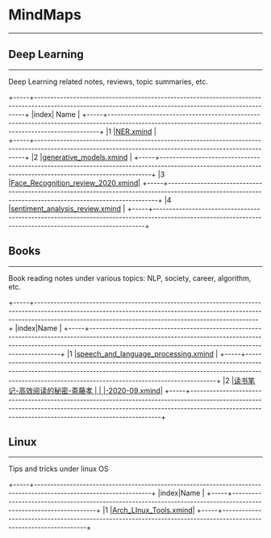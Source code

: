 # MindMaps

------


## Deep Learning
------
Deep Learning related notes, reviews, topic summaries, etc. 




+-----+---------------------------------------------------------------------------------------------------------------------------------------------------------+
|index|                  Name                                                                                                                                   |
+-----+---------------------------------------------------------------------------------------------------------------------------------------------------------+
|1    |[NER.xmind](https://raw.githubusercontent.com/SuperYuLu/MindMaps/master/deep_learning_topics/NER.xmind)                                                  |       
+-----+---------------------------------------------------------------------------------------------------------------------------------------------------------+
|2    |[generative_models.xmind](https://raw.githubusercontent.com/SuperYuLu/MindMaps/master/deep_learning_topics/generative_models.xmind)                      |
+-----+---------------------------------------------------------------------------------------------------------------------------------------------------------+
|3    |[Face_Recognition_review_2020.xmind](https://raw.githubusercontent.com/SuperYuLu/MindMaps/master/deep_learning_topics/Face_Recognition_review_2020.xmind)|
+-----+---------------------------------------------------------------------------------------------------------------------------------------------------------+
|4    |[sentiment_analysis_review.xmind](https://raw.githubusercontent.com/SuperYuLu/MindMaps/master/deep_learning_topics/sentiment_analysis_review.xmind)      |
+-----+---------------------------------------------------------------------------------------------------------------------------------------------------------+



## Books
------
Book reading notes under various topics: NLP, society, career, algorithm, etc. 

+-----+---------------------------------------------------------------------------------------------------------------------------------------------------------------------------------------------------------------------------------+
|index|Name                                                                                                                                                                                                                             |
+-----+---------------------------------------------------------------------------------------------------------------------------------------------------------------------------------------------------------------------------------+
|1    |[speech_and_language_processing.xmind](https://raw.githubusercontent.com/SuperYuLu/MindMaps/master/books/speech_and_language_processing.xmind)                                                                                   |
+-----+---------------------------------------------------------------------------------------------------------------------------------------------------------------------------------------------------------------------------------+
|2    |[读书笔记-高效阅读的秘密-斋藤孝                                                                                                                                                                                                  |
|     |-2020-09.xmind](https://raw.githubusercontent.com/SuperYuLu/MindMaps/master/books/%E8%AF%BB%E4%B9%A6%E7%AC%94%E8%AE%B0-%E9%AB%98%E6%95%88%E9%98%85%E8%AF%BB%E7%9A%84%E7%A7%98%E5%AF%86-%E6%96%8B%E8%97%A4%E5%AD%9D-2020-09.xmind)|
+-----+---------------------------------------------------------------------------------------------------------------------------------------------------------------------------------------------------------------------------------+



## Linux
------
Tips and tricks under linux OS

+-----+------------------------------------------------------------------------------------------------------------------+
|index|Name                                                                                                              |
+-----+------------------------------------------------------------------------------------------------------------------+
|1    |[Arch_LInux_Tools.xmind](https://raw.githubusercontent.com/SuperYuLu/MindMaps/master/linux/Arch_LInux_Tools.xmind)|
+-----+------------------------------------------------------------------------------------------------------------------+



